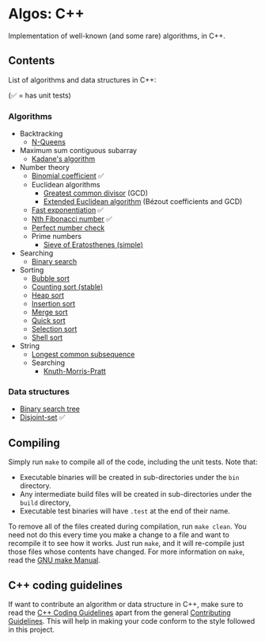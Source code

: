 # Algos: C++
Implementation of well-known (and some rare) algorithms, in C++.

## Contents
List of algorithms and data structures in C++:

(:white_check_mark: = has unit tests)

### Algorithms
* Backtracking
  * [N-Queens](src/backtracking/n_queens.cpp)
* Maximum sum contiguous subarray
  * [Kadane's algorithm](src/maximum_subarray/kadane.cpp)
* Number theory
  * [Binomial coefficient](src/number_theory/binomial_coefficient.cpp) :white_check_mark:
  * Euclidean algorithms
    * [Greatest common divisor](src/number_theory/gcd.cpp) (GCD)
    * [Extended Euclidean algorithm](src/number_theory/extended_euclid.cpp) (Bézout coefficients and GCD)
  * [Fast exponentiation](src/number_theory/fast_exponentiation.cpp) :white_check_mark:
  * [Nth Fibonacci number](src/number_theory/fibonacci.cpp) :white_check_mark:
  * [Perfect number check](src/number_theory/perfect_number_check.cpp)
  * Prime numbers
    * [Sieve of Eratosthenes (simple)](src/number_theory/sieve_of_eratosthenes.cpp)
* Searching
  * [Binary search](src/searching/binary_search.cpp)
* Sorting
  * [Bubble sort](src/sorting/bubble_sort.cpp)
  * [Counting sort (stable)](src/sorting/counting_sort.cpp)
  * [Heap sort](src/sorting/heap_sort.cpp)
  * [Insertion sort](src/sorting/insertion_sort.cpp)
  * [Merge sort](src/sorting/merge_sort.cpp)
  * [Quick sort](src/sorting/quick_sort.cpp)
  * [Selection sort](src/sorting/selection_sort.cpp)
  * [Shell sort](src/sorting/shell_sort.cpp)
* String
  * [Longest common subsequence](src/string/lcs.cpp)
  * Searching
    * [Knuth-Morris-Pratt](src/string/kmp.cpp)

### Data structures
* [Binary search tree](include/data_structures/binary_search_tree.cpp)
* [Disjoint-set](include/data_structures/disjoint_set.cpp) :white_check_mark:

## Compiling
Simply run `make` to compile all of the code, including the unit tests. Note that:
* Executable binaries will be created in sub-directories under the `bin` directory.
* Any intermediate build files will be created in sub-directories under the `build` directory,
* Executable test binaries will have `.test` at the end of their name.

To remove all of the files created during compilation, run `make clean`. You need not do this every time you make a change to a file and want to recompile it to see how it works. Just run `make`, and it will re-compile just those files whose contents have changed. For more information on `make`, read the [GNU make Manual](https://www.gnu.org/software/make/manual/make.html).

## C++ coding guidelines
If want to contribute an algorithm or data structure in C++, make sure to read the [C++ Coding Guidelines](CODING_GUIDELINES.md) apart from the general [Contributing Guidelines](../CONTRIBUTING.md). This will help in making your code conform to the style followed in this project.
